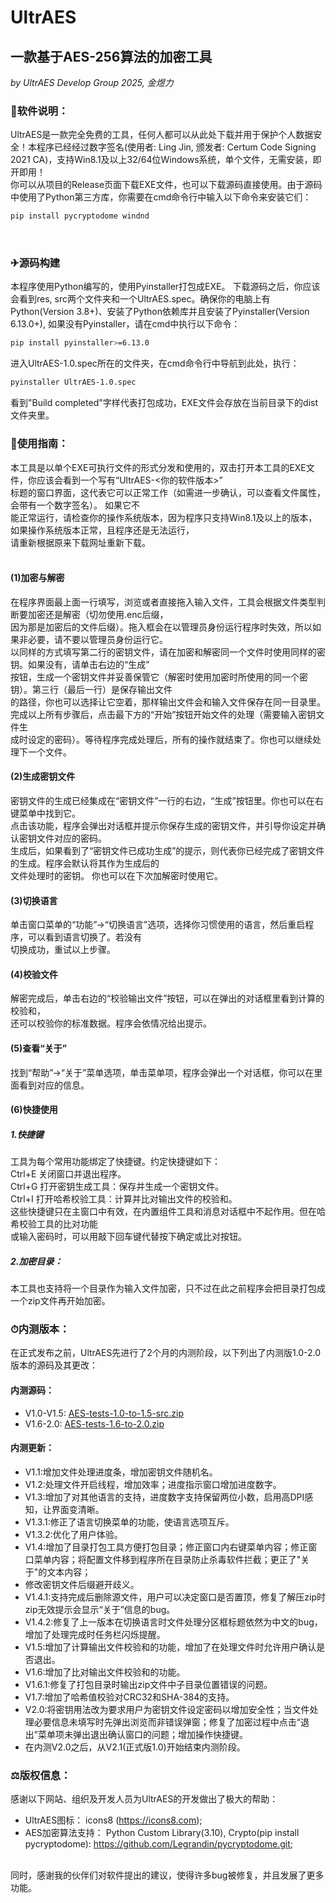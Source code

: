 # UltrAES
## 一款基于AES-256算法的加密工具
*by UltrAES Develop Group 2025, 金煜力*
<br>
### 📕软件说明：
UltrAES是一款完全免费的工具，任何人都可以从此处下载并用于保护个人数据安全！本程序已经经过数字签名(使用者: Ling Jin, 颁发者: Certum Code Signing 2021 CA)，支持Win8.1及以上32/64位Windows系统，单个文件，无需安装，即开即用！<br>
你可以从项目的Release页面下载EXE文件，也可以下载源码直接使用。由于源码中使用了Python第三方库，你需要在cmd命令行中输入以下命令来安装它们：
<br>
```bash
pip install pycryptodome windnd
```
<br>

### ✈源码构建
本程序使用Python编写的，使用Pyinstaller打包成EXE。
下载源码之后，你应该会看到res, src两个文件夹和一个UltrAES.spec。确保你的电脑上有Python(Version 3.8+)、安装了Python依赖库并且安装了Pyinstaller(Version 6.13.0+), 如果没有Pyinstaller，请在cmd中执行以下命令：<br>
```bash
pip install pyinstaller>=6.13.0
```
进入UltrAES-1.0.spec所在的文件夹，在cmd命令行中导航到此处，执行：<br>
```bash
pyinstaller UltrAES-1.0.spec
```
看到"Build completed"字样代表打包成功，EXE文件会存放在当前目录下的dist文件夹里。

### 🚀使用指南：
本工具是以单个EXE可执行文件的形式分发和使用的，双击打开本工具的EXE文件，你应该会看到一个写有“UltrAES-<你的软件版本>” <br>
标题的窗口界面，这代表它可以正常工作（如需进一步确认，可以查看文件属性，会带有一个数字签名）。 如果它不<br>
能正常运行，请检查你的操作系统版本，因为程序只支持Win8.1及以上的版本，如果操作系统版本正常，且程序还是无法运行，<br>
请重新根据原来下载网址重新下载。<br>
<br>
#### (1)加密与解密
在程序界面最上面一行填写，浏览或者直接拖入输入文件，工具会根据文件类型判断要加密还是解密（切勿使用.enc后缀，<br>
因为那是加密后的文件后缀）。拖入框会在以管理员身份运行程序时失效，所以如果非必要，请不要以管理员身份运行它。<br>
以同样的方式填写第二行的密钥文件，请在加密和解密同一个文件时使用同样的密钥。如果没有，请单击右边的“生成”<br>
按钮，生成一个密钥文件并妥善保管它（解密时使用加密时所使用的同一个密钥）。第三行（最后一行）是保存输出文件<br>
的路径，你也可以选择让它空着，那样输出文件会和输入文件保存在同一目录里。<br>
完成以上所有步骤后，点击最下方的“开始”按钮开始文件的处理（需要输入密钥文件生<br>
成时设定的密码）。等待程序完成处理后，所有的操作就结束了。你也可以继续处理下一个文件。<br>
#### (2)生成密钥文件
密钥文件的生成已经集成在“密钥文件”一行的右边，“生成”按钮里。你也可以在右键菜单中找到它。<br>
点击该功能，程序会弹出对话框并提示你保存生成的密钥文件，并引导你设定并确认密钥文件对应的密码。<br>
生成后，如果看到了“密钥文件已成功生成”的提示，则代表你已经完成了密钥文件的生成。程序会默认将其作为生成后的<br>
文件处理时的密钥。
你也可以在下次加解密时使用它。<br>
#### (3)切换语言
单击窗口菜单的“功能”->“切换语言”选项，选择你习惯使用的语言，然后重启程序，可以看到语言切换了。若没有<br>
切换成功，重试以上步骤。
#### (4)校验文件
解密完成后，单击右边的“校验输出文件”按钮，可以在弹出的对话框里看到计算的校验和，<br>
还可以校验你的标准数据。程序会依情况给出提示。
#### (5)查看“关于”
找到“帮助”->“关于”菜单选项，单击菜单项，程序会弹出一个对话框，你可以在里面看到对应的信息。<br>
#### (6)快捷使用
##### 1.快捷键
工具为每个常用功能绑定了快捷键。约定快捷键如下：<br>
Ctrl+E	关闭窗口并退出程序。<br>
Ctrl+G	打开密钥生成工具：保存并生成一个密钥文件。<br>
Ctrl+I	打开哈希校验工具：计算并比对输出文件的校验和。<br>
这些快捷键只在主窗口中有效，在内置组件工具和消息对话框中不起作用。但在哈希校验工具的比对功能<br>
或输入密码时，可以用敲下回车键代替按下确定或比对按钮。<br>
##### 2.加密目录：
本工具也支持将一个目录作为输入文件加密，只不过在此之前程序会把目录打包成一个zip文件再开始加密。

### ⏱内测版本：
在正式发布之前，UltrAES先进行了2个月的内测阶段，以下列出了内测版1.0-2.0版本的源码及其更改：<br>
#### 内测源码：
- V1.0-V1.5: [AES-tests-1.0-to-1.5-src.zip](https://github.com/user-attachments/files/21398635/AES-tests-1.0-to-1.5-src.zip)
- V1.6-2.0: [AES-tests-1.6-to-2.0.zip](https://github.com/user-attachments/files/21398643/AES-tests-1.6-to-2.0.zip)
#### 内测更新：
- V1.1:增加文件处理进度条，增加密钥文件随机名。
- V1.2:处理文件开启线程，增加效率；进度指示窗口增加进度数字。
- V1.3:增加了对其他语言的支持，进度数字支持保留两位小数，启用高DPI感知，让界面变清晰。
- V1.3.1:修正了语言切换菜单的功能，使语言选项互斥。
- V1.3.2:优化了用户体验。
- V1.4:增加了目录打包工具方便打包目录；修正窗口内右键菜单内容；修正窗口菜单内容；将配置文件移到程序所在目录防止杀毒软件拦截；更正了"关于"的文本内容；
- 修改密钥文件后缀避开歧义。 
- V1.4.1:支持完成后删除源文件，用户可以决定窗口是否置顶，修复了解压zip时zip无效提示会显示“关于”信息的bug。
- V1.4.2:修复了上一版本在切换语言时文件处理分区框标题依然为中文的bug，增加了处理完成时任务栏闪烁提醒。
- V1.5:增加了计算输出文件校验和的功能，增加了在处理文件时允许用户确认是否退出。
- V1.6:增加了比对输出文件校验和的功能。
- V1.6.1:修复了打包目录时输出zip文件中子目录位置错误的问题。
- V1.7:增加了哈希值校验对CRC32和SHA-384的支持。
- V2.0:将密钥用法改为要求用户为密钥文件设定密码以增加安全性；当文件处理必要信息未填写时先弹出浏览而非错误弹窗；修复了加密过程中点击“退出”菜单项未弹出退出确认窗口的问题；增加操作快捷键。
- 在内测V2.0之后，从V2.1(正式版1.0)开始结束内测阶段。

### ⚖版权信息：
感谢以下网站、组织及开发人员为UltrAES的开发做出了极大的帮助：<br>
- UltrAES图标：
icons8 (https://icons8.com); 
- AES加密算法支持：
Python Custom Library(3.10), Crypto(pip install pycryptodome): https://github.com/Legrandin/pycryptodome.git;
<br>
同时，感谢我的伙伴们对软件提出的建议，使得许多bug被修复，并且发展了更多功能。
